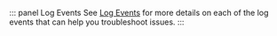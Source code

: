 ::: panel Log Events
See [Log Events](/monitoring#log-events) for more details on each of the log events that can help you troubleshoot issues. 
:::